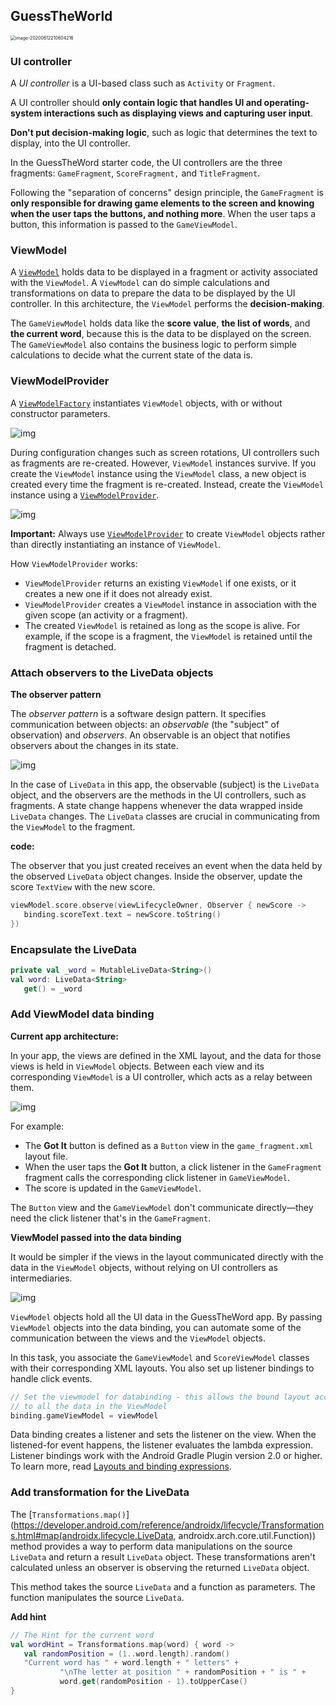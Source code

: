 ## GuessTheWorld 

<img src="/Users/caojun/MVVM-Android-practice/image/image-20200612210604216.png" alt="image-20200612210604216" style="zoom:50%;" />

### UI controller

A *UI controller* is a UI-based class such as `Activity` or `Fragment`. 

A UI controller should **only contain logic that handles UI and operating-system interactions such as displaying views and capturing user input**. 

**Don't put decision-making logic**, such as logic that determines the text to display, into the UI controller.

In the GuessTheWord starter code, the UI controllers are the three fragments: `GameFragment`, `ScoreFragment,` and `TitleFragment`. 

Following the "separation of concerns" design principle, the `GameFragment` is **only responsible for drawing game elements to the screen and knowing when the user taps the buttons, and nothing more**. When the user taps a button, this information is passed to the `GameViewModel`.

### ViewModel

A [`ViewModel`](https://developer.android.com/reference/android/arch/lifecycle/ViewModel) holds data to be displayed in a fragment or activity associated with the `ViewModel`. A `ViewModel` can do simple calculations and transformations on data to prepare the data to be displayed by the UI controller. In this architecture, the `ViewModel` performs the **decision-making**.

The `GameViewModel` holds data like the **score value**, **the list of words**, and **the current word**, because this is the data to be displayed on the screen. The `GameViewModel` also contains the business logic to perform simple calculations to decide what the current state of the data is.

### ViewModelProvider

A [`ViewModelFactory`](https://developer.android.com/reference/android/arch/lifecycle/ViewModelProvider.Factory) instantiates `ViewModel` objects, with or without constructor parameters.

![img](/Users/caojun/MVVM-Android-practice/image/d115344705100cf1.png)

During configuration changes such as screen rotations, UI controllers such as fragments are re-created. However, `ViewModel` instances survive. If you create the `ViewModel` instance using the `ViewModel` class, a new object is created every time the fragment is re-created. Instead, create the `ViewModel` instance using a [`ViewModelProvider`](https://developer.android.com/reference/android/arch/lifecycle/ViewModelProvider).

![img](/Users/caojun/MVVM-Android-practice/image/README.png)

**Important:** Always use [`ViewModelProvider`](https://developer.android.com/reference/android/arch/lifecycle/ViewModelProvider) to create `ViewModel` objects rather than directly instantiating an instance of `ViewModel`.

How `ViewModelProvider` works:

- `ViewModelProvider` returns an existing `ViewModel` if one exists, or it creates a new one if it does not already exist.
- `ViewModelProvider` creates a `ViewModel` instance in association with the given scope (an activity or a fragment).
- The created `ViewModel` is retained as long as the scope is alive. For example, if the scope is a fragment, the `ViewModel` is retained until the fragment is detached.

### Attach observers to the LiveData objects

**The observer pattern**

The *observer pattern* is a software design pattern. It specifies communication between objects: an *observable* (the "subject" of observation) and *observers*. An observable is an object that notifies observers about the changes in its state.

![img](/Users/caojun/MVVM-Android-practice/image/b608df5e5e5fa4f8.png)

In the case of `LiveData` in this app, the observable (subject) is the `LiveData` object, and the observers are the methods in the UI controllers, such as fragments. A state change happens whenever the data wrapped inside `LiveData` changes. The `LiveData` classes are crucial in communicating from the `ViewModel` to the fragment.

**code:**

The observer that you just created receives an event when the data held by the observed `LiveData` object changes. Inside the observer, update the score `TextView` with the new score.

```kotlin
viewModel.score.observe(viewLifecycleOwner, Observer { newScore ->
   binding.scoreText.text = newScore.toString()
})
```

### Encapsulate the LiveData

```kotlin
private val _word = MutableLiveData<String>()
val word: LiveData<String>
   get() = _word
```

### Add ViewModel data binding

**Current app architecture:**

In your app, the views are defined in the XML layout, and the data for those views is held in `ViewModel` objects. Between each view and its corresponding `ViewModel` is a UI controller, which acts as a relay between them.

![img](/Users/caojun/MVVM-Android-practice/image/3f68038d95411119.png)

For example:

- The **Got It** button is defined as a `Button` view in the `game_fragment.xml` layout file.
- When the user taps the **Got It** button, a click listener in the `GameFragment` fragment calls the corresponding click listener in `GameViewModel`.
- The score is updated in the `GameViewModel`.

The `Button` view and the `GameViewModel` don't communicate directly—they need the click listener that's in the `GameFragment`.

**ViewModel passed into the data binding**

It would be simpler if the views in the layout communicated directly with the data in the `ViewModel` objects, without relying on UI controllers as intermediaries.

![img](/Users/caojun/MVVM-Android-practice/image/7f26738df2266dd6.png)

`ViewModel` objects hold all the UI data in the GuessTheWord app. By passing `ViewModel` objects into the data binding, you can automate some of the communication between the views and the `ViewModel` objects.

In this task, you associate the `GameViewModel` and `ScoreViewModel` classes with their corresponding XML layouts. You also set up listener bindings to handle click events.

```kotlin
// Set the viewmodel for databinding - this allows the bound layout access 
// to all the data in the ViewModel
binding.gameViewModel = viewModel
```

Data binding creates a listener and sets the listener on the view. When the listened-for event happens, the listener evaluates the lambda expression. Listener bindings work with the Android Gradle Plugin version 2.0 or higher. To learn more, read [Layouts and binding expressions](https://developer.android.com/topic/libraries/data-binding/expressions#listener_bindings).

### Add transformation for the LiveData

The [`Transformations.map()`](https://developer.android.com/reference/androidx/lifecycle/Transformations.html#map(androidx.lifecycle.LiveData, androidx.arch.core.util.Function)) method provides a way to perform data manipulations on the source `LiveData` and return a result `LiveData` object. These transformations aren't calculated unless an observer is observing the returned `LiveData` object.

This method takes the source `LiveData` and a function as parameters. The function manipulates the source `LiveData`.

**Add hint**

```kotlin
// The Hint for the current word
val wordHint = Transformations.map(word) { word ->
   val randomPosition = (1..word.length).random()
   "Current word has " + word.length + " letters" +
           "\nThe letter at position " + randomPosition + " is " +
           word.get(randomPosition - 1).toUpperCase()
}
```

